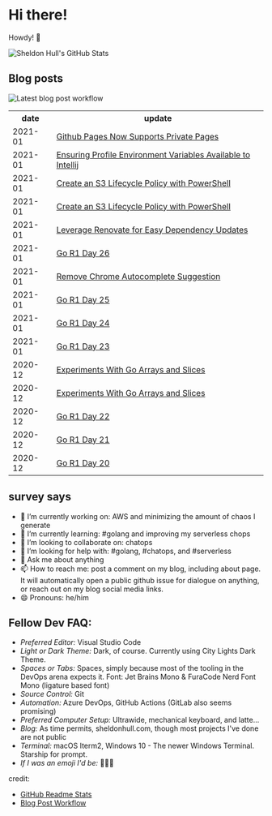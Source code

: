 # Hi there! 

Howdy! 👋 

![Sheldon Hull's GitHub Stats](https://github-readme-stats.vercel.app/api?username=sheldonhull&theme=tokyonight&count_private=true&show_icons=true)

## Blog posts

![Latest blog post workflow](https://github.com/sheldonhull/sheldonhull/workflows/Latest%20blog%20post%20workflow/badge.svg)
<table style="width:100%">
  <tr>
    <th>date</th>
    <th>update</th>
  </tr>
<!-- BLOG-POST-LIST:START -->
<tr><td>2021-01</td><td><a href="https://www.sheldonhull.com/microblog/github-pages-now-supports-private-pages/">Github Pages Now Supports Private Pages</a></td></tr>
<tr><td>2021-01</td><td><a href="https://www.sheldonhull.com/microblog/ensuring-profile-environment-variables-available-to-intellij/">Ensuring Profile Environment Variables Available to Intellij</a></td></tr>
<tr><td>2021-01</td><td><a href="https://www.sheldonhull.com/blog/create-an-s3-lifecycle-policy-with-powershell/">Create an S3 Lifecycle Policy with PowerShell</a></td></tr>
<tr><td>2021-01</td><td><a href="https://dev.to/sheldonhull/create-an-s3-lifecycle-policy-with-powershell-57hd">Create an S3 Lifecycle Policy with PowerShell</a></td></tr>
<tr><td>2021-01</td><td><a href="https://www.sheldonhull.com/microblog/leverage-renovate-for-easy-dependency-updates/">Leverage Renovate for Easy Dependency Updates</a></td></tr>
<tr><td>2021-01</td><td><a href="https://www.sheldonhull.com/microblog/go-r1-day-26/">Go R1 Day 26</a></td></tr>
<tr><td>2021-01</td><td><a href="https://www.sheldonhull.com/microblog/remove-chrome-autocomplete-suggestion/">Remove Chrome Autocomplete Suggestion</a></td></tr>
<tr><td>2021-01</td><td><a href="https://www.sheldonhull.com/microblog/go-r1-day-25/">Go R1 Day 25</a></td></tr>
<tr><td>2021-01</td><td><a href="https://www.sheldonhull.com/microblog/go-r1-day-24/">Go R1 Day 24</a></td></tr>
<tr><td>2021-01</td><td><a href="https://www.sheldonhull.com/microblog/go-r1-day-23/">Go R1 Day 23</a></td></tr>
<tr><td>2020-12</td><td><a href="https://www.sheldonhull.com/blog/experiments-with-go-arrays-and-slices/">Experiments With Go Arrays and Slices</a></td></tr>
<tr><td>2020-12</td><td><a href="https://dev.to/sheldonhull/experiments-with-go-arrays-and-slices-5b5n">Experiments With Go Arrays and Slices</a></td></tr>
<tr><td>2020-12</td><td><a href="https://www.sheldonhull.com/microblog/go-r1-day-22/">Go R1 Day 22</a></td></tr>
<tr><td>2020-12</td><td><a href="https://www.sheldonhull.com/microblog/go-r1-day-21/">Go R1 Day 21</a></td></tr>
<tr><td>2020-12</td><td><a href="https://www.sheldonhull.com/microblog/go-r1-day-20/">Go R1 Day 20</a></td></tr>

<!-- BLOG-POST-LIST:END -->
</table>

## survey says 

- 🔭  I’m currently working on: AWS and minimizing the amount of chaos I generate
- 🌱  I’m currently learning: #golang and improving my serverless chops
- 👯  I’m looking to collaborate on: chatops
- 🤔  I’m looking for help with: #golang, #chatops, and #serverless
- 💬  Ask me about anything
- 📫  How to reach me: post a comment on my blog, including about page. It will automatically open a public github issue for dialogue on anything, or reach out on my blog social media links.
- 😄  Pronouns: he/him


## Fellow Dev FAQ:

- _Preferred Editor:_ Visual Studio Code
- _Light or Dark Theme:_ Dark, of course. Currently using City Lights Dark Theme.
- _Spaces or Tabs:_ Spaces, simply because most of the tooling in the DevOps arena expects it. Font: Jet Brains Mono & FuraCode Nerd Font Mono (ligature based font)
- _Source Control:_ Git
- _Automation:_ Azure DevOps, GitHub Actions (GitLab also seems promising)
- _Preferred Computer Setup:_ Ultrawide, mechanical keyboard, and latte...
- _Blog:_ As time permits, sheldonhull.com, though most projects I've done are not public 
- _Terminal:_ macOS Iterm2, Windows 10 - The newer Windows Terminal. Starship for prompt.
- _If I was an emoji I'd be:_ 🌮🌮🌮


credit:
* [GitHub Readme Stats](https://github.com/anuraghazra/github-readme-stats)
* [Blog Post Workflow](https://github.com/gautamkrishnar/blog-post-workflow)
